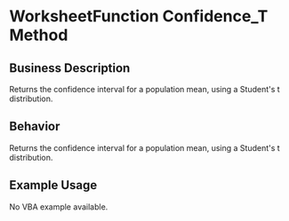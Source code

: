 # WorksheetFunction Confidence_T Method

## Business Description
Returns the confidence interval for a population mean, using a Student's t distribution.

## Behavior
Returns the confidence interval for a population mean, using a Student's t distribution.

## Example Usage
No VBA example available.